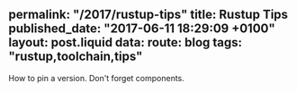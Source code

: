 permalink: "/2017/rustup-tips"
title: Rustup Tips
published_date: "2017-06-11 18:29:09 +0100"
layout: post.liquid
data:
  route: blog
  tags: "rustup,toolchain,tips"
---
How to pin a version.
Don't forget components.
